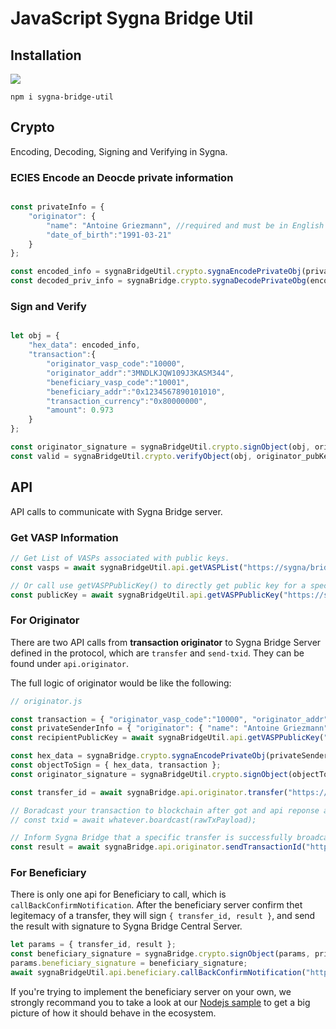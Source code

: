 # JavaScript Sygna Bridge Util

## Installation

<a href="https://nodei.co/npm/sygna-bridge-util/"><img src="https://nodei.co/npm/sygna-bridge-util.png"></a>

```shell
npm i sygna-bridge-util
```

## Crypto

Encoding, Decoding, Signing and Verifying in Sygna.

### ECIES Encode an Deocde private information

```javascript

const privateInfo = {
    "originator": {
        "name": "Antoine Griezmann", //required and must be in English
        "date_of_birth":"1991-03-21"
    }
};

const encoded_info = sygnaBridgeUtil.crypto.sygnaEncodePrivateObj(privateInfo, recipient_pubKey);
const decoded_priv_info = sygnaBridge.crypto.sygnaDecodePrivateObg(encoded_info, recipient_privKey)

```

### Sign and Verify

```javascript

let obj = {
    "hex_data": encoded_info,
    "transaction":{
        "originator_vasp_code":"10000",
        "originator_addr":"3MNDLKJQW109J3KASM344",
        "beneficiary_vasp_code":"10001",
        "beneficiary_addr":"0x1234567890101010",
        "transaction_currency":"0x80000000",
        "amount": 0.973
    }
};

const originator_signature = sygnaBridgeUtil.crypto.signObject(obj, originator_privKey);
const valid = sygnaBridgeUtil.crypto.verifyObject(obj, originator_pubKey, originator_signature);

```

## API

API calls to communicate with Sygna Bridge server.

### Get VASP Information

```javascript
// Get List of VASPs associated with public keys.
const vasps = await sygnaBridgeUtil.api.getVASPList("https://sygna/bridge/api", "API_KEY");

// Or call use getVASPPublicKey() to directly get public key for a specific VASP.
const publicKey = await sygnaBridgeUtil.api.getVASPPublicKey("https://sygna/bridge/api", "API_KEY", "10298");
```

### For Originator

There are two API calls from **transaction originator** to Sygna Bridge Server defined in the protocol, which are `transfer` and `send-txid`. They can be found under `api.originator`.

The full logic of originator would be like the following:

```javascript
// originator.js

const transaction = { "originator_vasp_code":"10000", "originator_addr":"3MNDLKJQW109J3KASM344", "beneficiary_vasp_code":"10298", "beneficiary_addr":"0x1234567890101010", "transaction_currency":"0x80000000", "amount": 0.973 };
const privateSenderInfo = { "originator": { "name": "Antoine Griezmann", "date_of_birth":"1991-03-21" } };
const recipientPublicKey = await sygnaBridgeUtil.api.getVASPPublicKey("https://sygna/bridge/api", "API_KEY", "10298");

const hex_data = sygnaBridge.crypto.sygnaEncodePrivateObj(privateSenderInfo, recipientPublicKey);
const objectToSign = { hex_data, transaction };
const originator_signature = sygnaBridgeUtil.crypto.signObject(objectToSign, privateKey);

const transfer_id = await sygnaBridge.api.originator.transfer("https://sygna/bridge/api", "API_KEY", hex_data, transaction, originator_signature, "https://originatorDomain")

// Boradcast your transaction to blockchain after got and api reponse at your api server.
// const txid = await whatever.boardcast(rawTxPayload);

// Inform Sygna Bridge that a specific transfer is successfully broadcasted to the blockchain.
const result = await sygnaBridge.api.originator.sendTransactionId("https://sygna/bridge/api", "API_KEY", txid, transfer_id, originator_signature);

```

### For Beneficiary

There is only one api for Beneficiary to call, which is `callBackConfirmNotification`. After the beneficiary server confirm thet legitemacy of a transfer, they will sign `{ transfer_id, result }`, and send the result with signature to Sygna Bridge Central Server.

```javascript
let params = { transfer_id, result };
const beneficiary_signature = sygnaBridge.crypto.signObject(params, privateKey);
params.beneficiary_signature = beneficiary_signature;
await sygnaBridgeUtil.api.beneficiary.callBackConfirmNotification("https://sygna/bridge/api", API_KEY, params);
```

If you're trying to implement the beneficiary server on your own, we strongly recommand you to take a look at our [Nodejs sample](https://github.com/CoolBitX-Technology/) to get a big picture of how it should behave in the ecosystem.
